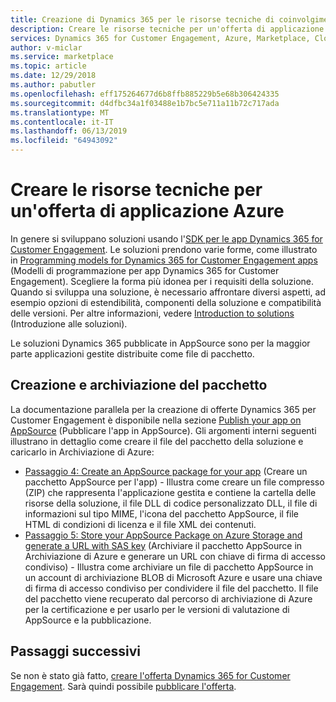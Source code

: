 ```yaml
---
title: Creazione di Dynamics 365 per le risorse tecniche di coinvolgimento dei clienti | Azure Marketplace
description: Creare le risorse tecniche per un'offerta di applicazione Dynamics 365 for Customer Engagement.
services: Dynamics 365 for Customer Engagement, Azure, Marketplace, Cloud Partner Portal, AppSource
author: v-miclar
ms.service: marketplace
ms.topic: article
ms.date: 12/29/2018
ms.author: pabutler
ms.openlocfilehash: eff175264677d6b8ffb885229b5e68b306424335
ms.sourcegitcommit: d4dfbc34a1f03488e1b7bc5e711a11b72c717ada
ms.translationtype: MT
ms.contentlocale: it-IT
ms.lasthandoff: 06/13/2019
ms.locfileid: "64943092"
---
```

# <a name="create-technical-assets-for-azure-application-offer"></a>Creare le risorse tecniche per un'offerta di applicazione Azure

In genere si sviluppano soluzioni usando l'[SDK per le app Dynamics 365 for Customer Engagement](https://docs.microsoft.com/dynamics365/customer-engagement/developer/get-started-sdk).  Le soluzioni prendono varie forme, come illustrato in [Programming models for Dynamics 365 for Customer Engagement apps](https://docs.microsoft.com/dynamics365/customer-engagement/developer/programming-models) (Modelli di programmazione per app Dynamics 365 for Customer Engagement).  Scegliere la forma più idonea per i requisiti della soluzione.  Quando si sviluppa una soluzione, è necessario affrontare diversi aspetti, ad esempio opzioni di estendibilità, componenti della soluzione e compatibilità delle versioni.  Per altre informazioni, vedere [Introduction to solutions](https://docs.microsoft.com/dynamics365/customer-engagement/developer/introduction-solutions) (Introduzione alle soluzioni).

Le soluzioni Dynamics 365 pubblicate in AppSource sono per la maggior parte applicazioni gestite distribuite come file di pacchetto.


## <a name="creating-and-storing-the-package"></a>Creazione e archiviazione del pacchetto

La documentazione parallela per la creazione di offerte Dynamics 365 per Customer Engagement è disponibile nella sezione [Publish your app on AppSource](https://docs.microsoft.com/dynamics365/customer-engagement/developer/publish-app-appsource) (Pubblicare l'app in AppSource).  Gli argomenti interni seguenti illustrano in dettaglio come creare il file del pacchetto della soluzione e caricarlo in Archiviazione di Azure:

- [Passaggio 4: Create an AppSource package for your app](https://docs.microsoft.com/dynamics365/customer-engagement/developer/create-package-app-appsource) (Creare un pacchetto AppSource per l'app) - Illustra come creare un file compresso (ZIP) che rappresenta l'applicazione gestita e contiene la cartella delle risorse della soluzione, il file DLL di codice personalizzato DLL, il file di informazioni sul tipo MIME, l'icona del pacchetto AppSource, il file HTML di condizioni di licenza e il file XML dei contenuti.
- [Passaggio 5: Store your AppSource Package on Azure Storage and generate a URL with SAS key](https://docs.microsoft.com/dynamics365/customer-engagement/developer/store-appsource-package-azure-storage) (Archiviare il pacchetto AppSource in Archiviazione di Azure e generare un URL con chiave di firma di accesso condiviso) - Illustra come archiviare un file di pacchetto AppSource in un account di archiviazione BLOB di Microsoft Azure e usare una chiave di firma di accesso condiviso per condividere il file del pacchetto. Il file del pacchetto viene recuperato dal percorso di archiviazione di Azure per la certificazione e per usarlo per le versioni di valutazione di AppSource e la pubblicazione.


## <a name="next-steps"></a>Passaggi successivi

Se non è stato già fatto, [creare l'offerta Dynamics 365 for Customer Engagement](./cpp-create-offer.md).  Sarà quindi possibile [pubblicare l'offerta](./cpp-publish-offer.md).
